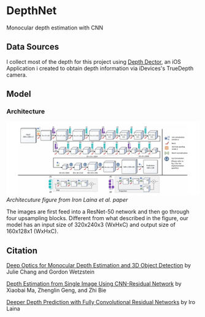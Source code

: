 # DepthNet
Monocular depth estimation with CNN

## Data Sources
I collect most of the depth for this project using [Depth Dector](https://github.com/Olament/DepthDetection), an iOS Application i created to obtain depth information via iDevices's TrueDepth camera.

## Model
### Architecture
![](https://github.com/Olament/DepthNet/blob/master/imgs/architecture.png)
*Architecuture figure from Iron Laina et al. paper*

The images are first feed into a ResNet-50 network and then go through four upsampling blocks. Different from what described in the figure, our model has an input size of  320x240x3 (WxHxC) and output size of 160x128x1 (WxHxC).

## Citation
[Deep Optics for Monocular Depth Estimation and 3D Object Detection](https://arxiv.org/abs/1904.08601) by Julie Chang and Gordon Wetzstein

[Depth Estimation from Single Image Using CNN-Residual Network](http://cs231n.stanford.edu/reports/2017/pdfs/203.pdf) by Xiaobai Ma, Zhenglin Geng, and Zhi Bie

[Deeper Depth Prediction with Fully Convolutional Residual Networks](https://arxiv.org/pdf/1606.00373.pdf) by Iro Laina
